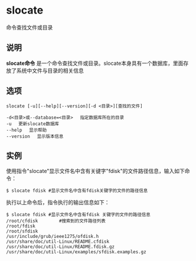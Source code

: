 slocate
===

命令查找文件或目录

## 说明

**slocate命令** 是一个命令查找文件或目录。slocate本身具有一个数据库，里面存放了系统中文件与目录的相关信息

## 选项

```
slocate [-u][--help][--version][-d <目录>][查找的文件]
```

  

```
-d<目录>或--database=<目录> 　指定数据库所在的目录
-u 　更新slocate数据库
--help 　显示帮助
--version 　显示版本信息
```

## 实例

使用指令"slocate"显示文件名中含有关键字"fdisk"的文件路径信息，输入如下命令：

```
$ slocate fdisk #显示文件名中含有fdisk关键字的文件的路径信息 
```

执行以上命令后，指令执行的输出信息如下：

```
$ slocate fdisk #显示文件名中含有fdisk 关键字的文件的路径信息  
/root/cfdisk        #搜索到的文件路径列表  
/root/fdisk  
/root/sfdisk  
/usr/include/grub/ieee1275/ofdisk.h  
/usr/share/doc/util-Linux/README.cfdisk  
/usr/share/doc/util-Linux/README.fdisk.gz  
/usr/share/doc/util-Linux/examples/sfdisk.examples.gz  
```


